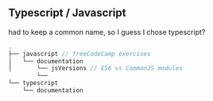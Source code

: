## Typescript / Javascript

had to keep a common name, so I guess I chose typescript?

```js
.
├── javascript // freeCodeCamp exercises
│   └── documentation
│       └── jsVersions // ES6 vs CommonJS modules
        └── 
└── typescript
    └── documentation
```
